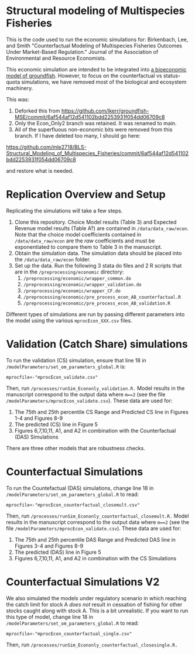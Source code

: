 # Structural modeling of Multispecies Fisheries

This is the code used to run the economic simulations for:
Birkenbach, Lee, and Smith "Counterfactual Modeling of Multispecies Fisheries Outcomes Under Market-Based Regulation."  Journal of the Association of Environmental and Resource Economists. 



This economic simulation are intended to be integrated into [a bioeconomic model of groundfish](https://github.com/lkerr/groundfish-MSE).  However, to focus on the counterfactual vs status-quota simulations, we have removed most of the biological and ecosystem machinery.

This was:
1.  Deforked this from https://github.com/lkerr/groundfish-MSE/commit/6af544af12d541102bdd2253931f054dd06709c8
2.  Only the Econ_Only2 branch was retained. It was renamed to main. 
3.  All of the superfluous non-economic bits were removed from this branch. If I have deleted too many, I should go here:

https://github.com/mle2718/BLS-Structural_Modeling_of_Multispecies_Fisheries/commit/6af544af12d541102bdd2253931f054dd06709c8

and restore what is needed.


# Replication Overview and Setup
Replicating the simulations will take a few steps.
1. Clone this repository. Choice Model results (Table 3) and Expected Revenue model results (Table A?) are contained in ``/data/data_raw/econ``.  Note that the choice model coefficients contained in ``/data/data_raw/econ`` are the *raw* coefficients and must be exponentiated to compare them to Table 3 in the manuscript.   
2. Obtain the simulation data. The simulation data should be placed into the ``/data/data_raw/econ`` folder.
3. Set up the data. Run the following 3 stata do files and 2 R scripts that are in the ``/preprocessing/economic`` directory:
   1.  ``/preprocessing/economic/wrapper_common.do``
   2.  ``/preprocessing/economic/wrapper_validation.do``
   3.  ``/preprocessing/economic/wrapper_CF.do``
   4.  ``/preprocessing/economic/pre_process_econ_AB_counterfactual.R``
   5.  ``/preprocessing/economic/pre_process_econ_AB_validation.R``


Different types of simulations are run by passing different parameters into the model using the various  ``mprocEcon_XXX.csv`` files.
 
# Validation (Catch Share) simulations
To run the validation (CS) simulation, ensure that line 18 in  ``/modelParameters/set_om_parameters_global.R`` is:
```
mprocfile<-"mprocEcon_validate.csv"
```

Then, run  ``/processes/runSim_Econonly_validation.R.``  Model results in the manuscript correspond to the output data where ``m==2`` (see the file ``/modelParameters/mprocEcon_validate.csv``).  These data are used for:
1.  The 75th and 25th percentile CS Range and Predicted CS line in Figures 1-4 and Figures 8-9 
2.  The predicted (CS) line in Figure 5
3.  Figures 6,7,10,11, A1, and A2 in combination with the Counterfactual (DAS) Simulations  

There are three other models that are robustness checks.  

# Counterfactual Simulations 
To run the Countefactual (DAS) simulations, change line 18 in  ``/modelParameters/set_om_parameters_global.R`` to read:
```
mprocfile<-"mprocEcon_counterfactual_closemult.csv"
```
Then, run  ``/processes/runSim_Econonly_counterfactual_closemult.R.``  Model results in the manuscript correspond to the output data where ``m==2`` (see the file ``/modelParameters/mprocEcon_validate.csv``).  These data are used for:
1.  The 75th and 25th percentile DAS Range and Predicted DAS line in Figures 3-4 and Figures 8-9 
2.  The predicted (DAS) line in Figure 5
3.  Figures 6,7,10,11, A1, and A2 in combination with the CS Simulations  

# Counterfactual Simulations V2
We also simulated the models under regulatory scenario in which reaching the catch limit for stock A *does not* result in cessation of fishing for other stocks caught along with stock A.  This is a bit unrealistic.  If you want to run this type of model, change line 18 in  ``/modelParameters/set_om_parameters_global.R`` to read:
```
mprocfile<-"mprocEcon_counterfactual_single.csv"
```

Then, run  ``/processes/runSim_Econonly_counterfactual_closesingle.R.`` 
